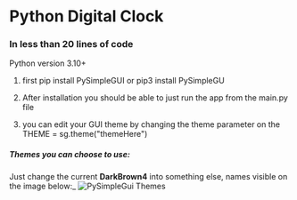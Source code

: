 <h1>Python Digital Clock</h1>
<h3>In less than 20 lines of code</h3>  
Python version 3.10+

1. first pip install PySimpleGUI or pip3 install PySimpleGU

2. After installation you should be able to just run the app from the main.py file

3. you can edit your GUI theme by changing the theme parameter on the THEME = sg.theme("themeHere")

##### **Themes you can choose to use:**<br>

Just change the current **DarkBrown4** into something else, names visible on the image below:_
![PySimpleGui Themes](https://preview.redd.it/otneabe3zbz31.png?width=2305&format=png&auto=webp&v=enabled&s=8950f306581d47365d9744e237d2daf6a57feee8)
